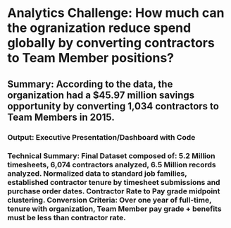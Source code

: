 # Analytics Challenge: How much can the ogranization reduce spend globally by converting contractors to Team Member positions? 
## Summary: According to the data, the organization had a $45.97 million savings opportunity by converting 1,034 contractors to Team Members in 2015.  
### Output: Executive Presentation/Dashboard with Code 
### Technical Summary: Final Dataset composed of: 5.2 Million timesheets, 6,074 contractors analyzed, 6.5 Million records analyzed. Normalized data to standard job families, established contractor tenure by timesheet submissions and purchase order dates. Contractor Rate to Pay grade midpoint clustering. Conversion Criteria: Over one year of full-time, tenure with organization, Team Member pay grade + benefits must be less than contractor rate.
